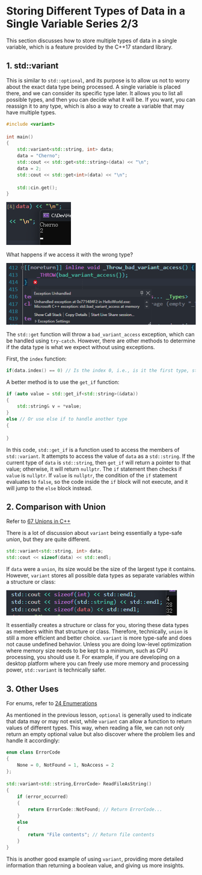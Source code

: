 # Storing Different Types of Data in a Single Variable Series 2/3

This section discusses how to store multiple types of data in a single variable, which is a feature provided by the C++17 standard library.

## 1. std::variant

This is similar to `std::optional`, and its purpose is to allow us not to worry about the exact data type being processed. A single variable is placed there, and we can consider its specific type later. It allows you to list all possible types, and then you can decide what it will be. If you want, you can reassign it to any type, which is also a way to create a variable that may have multiple types.

```cpp
#include <variant>

int main()
{
	std::variant<std::string, int> data;
	data = "Cherno";
	std::cout << std::get<std::string>(data) << "\n";
	data = 2;
	std::cout << std::get<int>(data) << "\n";

	std::cin.get();
}
```

![](./storage%20bag/Pasted%20image%2020230731191350.png)

What happens if we access it with the wrong type?

![](./storage%20bag/Pasted%20image%2020230731191534.png)

The `std::get` function will throw a `bad_variant_access` exception, which can be handled using `try-catch`. However, there are other methods to determine if the data type is what we expect without using exceptions.

First, the `index` function:

```cpp
if(data.index() == 0) // Is the index 0, i.e., is it the first type, std::string?
```

A better method is to use the `get_if` function:

```cpp
if (auto value = std::get_if<std::string>(&data))
{
	std::string& v = *value;
}
else // Or use else if to handle another type
{

}
```

In this code, `std::get_if` is a function used to access the members of `std::variant`. It attempts to access the value of `data` as a `std::string`. If the current type of `data` is `std::string`, then `get_if` will return a pointer to that value; otherwise, it will return `nullptr`. The `if` statement then checks if `value` is `nullptr`. If `value` is `nullptr`, the condition of the `if` statement evaluates to `false`, so the code inside the `if` block will not execute, and it will jump to the `else` block instead.

## 2. Comparison with Union

Refer to [67 Unions in C++](67%20Unions%20in%20C++.md)

There is a lot of discussion about `variant` being essentially a type-safe *union*, but they are quite different.

```cpp
std::variant<std::string, int> data;
std::cout << sizeof(data) << std::endl;
```

If `data` were a `union`, its size would be the size of the largest type it contains. However, `variant` stores all possible data types as separate variables within a structure or class:

![](./storage%20bag/Pasted%20image%2020230731193322.png)

It essentially creates a structure or class for you, storing these data types as members within that structure or class. Therefore, technically, `union` is still a more efficient and better choice. `variant` is more type-safe and does not cause undefined behavior. Unless you are doing low-level optimization where memory size needs to be kept to a minimum, such as CPU processing, you should use it. For example, if you are developing on a desktop platform where you can freely use more memory and processing power, `std::variant` is technically safer.

## 3. Other Uses

For enums, refer to [24 Enumerations](24%20ENUMS%20in%20C++.md)

As mentioned in the previous lesson, `optional` is generally used to indicate that data may or may not exist, while `variant` can allow a function to return values of different types. This way, when reading a file, we can not only return an empty optional value but also discover where the problem lies and handle it accordingly:

```cpp
enum class ErrorCode
{
	None = 0, NotFound = 1, NoAccess = 2
};

std::variant<std::string,ErrorCode> ReadFileAsString()
{
	if (error_occurred)
	{
		return ErrorCode::NotFound; // Return ErrorCode...
	}
	else
	{
		return "File contents"; // Return file contents
	}
}
```

This is another good example of using `variant`, providing more detailed information than returning a boolean value, and giving us more insights.